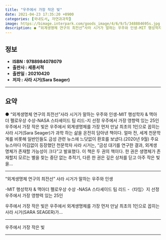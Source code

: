 ```yaml
---
title: "우주에서 가장 작은 빛"
date: 2021-04-23 17:35:20 +0900
categories: [국내도서, 자연과과학]
image: https://bimage.interpark.com/goods_image/4/6/9/5/348884695s.jpg
description: ● “외계생명체 연구의 최전선”사라 시거가 말하는 우주와 인생-MIT 행성학자 & 맥아더 펠로우상 수상-NASA 스타셰이드 팀 리드-지 선정 우주에서 가장 영향력 있는 25인우주에서 가장 작은 빛은 우주에서 외계생명체를 가장 먼저 만날 최초의 1인으로 꼽히는 사라 시거(Sara Sea
---
```


## **정보**

- **ISBN : 9788984078079**
- **출판사 : 세종서적**
- **출판일 : 20210420**
- **저자 : 사라 시거(Sara Seager)**

------



## **요약**

●  “외계생명체 연구의 최전선”사라 시거가 말하는 우주와 인생-MIT 행성학자 & 맥아더 펠로우상 수상-NASA 스타셰이드 팀 리드-지 선정 우주에서 가장 영향력 있는 25인우주에서 가장 작은 빛은 우주에서 외계생명체를 가장 먼저 만날 최초의 1인으로 꼽히는 사라 시거(Sara Seager)가 과학 하는 삶을 온전히 담아낸 책이다. 얼마 전, 세계 천문학계를 비롯해 일반인들도 금성 관련 뉴스에 느닷없이 환호를 보냈다.(2020년 9월) 주요 뉴스마다 어김없이 등장했던 천문학자 사라 시거는, “금성 대기를 연구한 결과, 외계생명체가 존재할 가능성이 크다”고 발표했다. 이 책은 두 권의 책이다. 한 권은 생명체가 존재할지 모르는 별을 찾는 중단 없는 추적기, 다른 한 권은 깊은 상처를 딛고 아주 작은 빛을...

------

“외계생명체 연구의 최전선”
사라 시거가 말하는 우주와 인생

-MIT 행성학자 & 맥아더 펠로우상 수상
-NASA 스타셰이드 팀 리드
-〈타임〉지 선정 우주에서 가장 영향력 있는 25인

우주에서 가장 작은 빛은 우주에서 외계생명체를 가장 먼저 만날 최초의 1인으로 꼽히는 사라 시거(SARA SEAGER)가... 

------


우주에서 가장 작은 빛 

------


